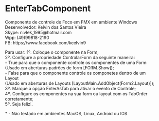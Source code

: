 # EnterTabComponent
<p>
 Componente de controle de Foco em FMX em ambiente Windows <br />
 Desenvolvedor: Kelvin dos Santos Vieira<br />
        Skype: nivlek_1995@hotmail.com<br />
          Wpp: (49)99818-2190<br />
           FB: https://www.facebook.com/keelvin9<br />
</p>

<p>
Para usar: 1º. Coloque o componente na Form;<br />
           2º. Configure a propriedade ControlarForm da seguinte maneira:<br />
                  - True para que o componente controle os componentes de uma Form<br />
                    (Usado em aberturas padrões de form [FORM.Show]);<br />
                  - False para que o componente controle os componetes dentro de um Layout<br />
                    (Usado em aberturas de Layouts [LayoutMain.AddObject(Form2.Layout)]);<br />
           3º. Marque a opção EnterAsTab para ativar o evento de Controle;<br />
           4º. Configure os componentes na sua form ou layout com os TabOrder corretamente;<br />
           5º. Seja feliz!.<br />
</p>
* - Não testado em ambientes MacOS, Linux, Android ou IOS 

